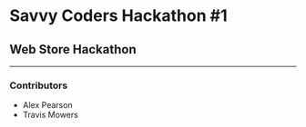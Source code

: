 # Savvy Coders Hackathon \#1
## Web Store Hackathon

---

### Contributors
+ Alex Pearson
+ Travis Mowers
